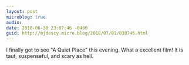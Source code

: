 ```yaml
---
layout: post
microblog: true
audio: 
date: 2018-06-30 23:07:46 -0400
guid: http://mjdescy.micro.blog/2018/07/01/030746.html
---
```

I finally got to see "A Quiet Place" this evening. What a excellent film! It is taut, suspenseful, and scary as hell.
